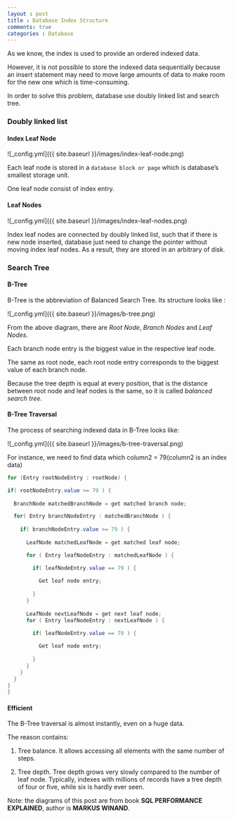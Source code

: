 ```yaml
---
layout : post
title : Database Index Structure
comments: true
categories : Database
---
```


As we know, the index is used to provide an ordered indexed data.

However, it is not possible to store the indexed data sequentially because an insert statement may need to move large amounts of data to make room for the new one which is time-consuming.

In order to solve this problem, database use doubly linked list and search tree.

### Doubly linked list

#### Index Leaf Node

  ![_config.yml]({{ site.baseurl }}/images/index-leaf-node.png)

  Each leaf node is stored in a `database block or page` which is database’s smallest storage unit.

  One leaf node consist of index entry.

#### Leaf Nodes

  ![_config.yml]({{ site.baseurl }}/images/index-leaf-nodes.png)

  Index leaf nodes are connected by doubly linked list, such that if there is new node inserted, database just need to change the pointer without moving index leaf nodes.  As a result, they are stored in an arbitrary of disk.
 

### Search Tree

#### B-Tree

  B-Tree is the abbreviation of Balanced Search Tree.  Its structure looks like :

  ![_config.yml]({{ site.baseurl }}/images/b-tree.png)

  From the above diagram, there are *Root Node*, *Branch Nodes* and *Leaf Nodes*.

  Each branch node entry is the biggest value in the respective leaf node.

  The same as root node, each root node entry corresponds to the biggest value of each branch node.

  Because the tree depth is equal at every position, that is the distance between root node and leaf nodes is the same, so it is called *balanced search tree*.

#### B-Tree Traversal

  The process of searching indexed data in B-Tree looks like:

  ![_config.yml]({{ site.baseurl }}/images/b-tree-traversal.png)
  
  For instance, we need to find data which column2 = 79(column2 is an index data)

  ```java
  for (Entry rootNodeEntry : rootNode) {

  if( rootNodeEntry.value >= 79 ) {
    
    BranchNode matchedBranchNode = get matched branch node;

    for( Entry branchNodeEntry : matchedBranchNode ) {
    
      if( branchNodeEntry.value >= 79 ) {
      
        LeafNode matchedLeafNode = get matched leaf node;

        for ( Entry leafNodeEntry : matchedLeafNode ) {

          if( leafNodeEntry.value == 79 ) {
          
            Get leaf node entry;
             
          }
        }
        
        LeafNode nextLeafNode = get next leaf node;
        for ( Entry leafNodeEntry : nextLeafNode ) {

          if( leafNodeEntry.value == 79 ) {
          
            Get leaf node entry;
             
          }
        }
      }
    }
  }
}
```

#### Efficient

  The B-Tree traversal is almost instantly, even on a huge data.

  The reason contains:

  1. Tree balance. It allows accessing all elements with the same number of steps.

  2. Tree depth. Tree depth grows very slowly compared to the number of leaf node. Typically, indexes with millions of records have a tree depth of four or five, while six is hardly ever seen.

Note: the diagrams of this post are from book **SQL PERFORMANCE EXPLAINED**, author is **MARKUS WINAND**.
